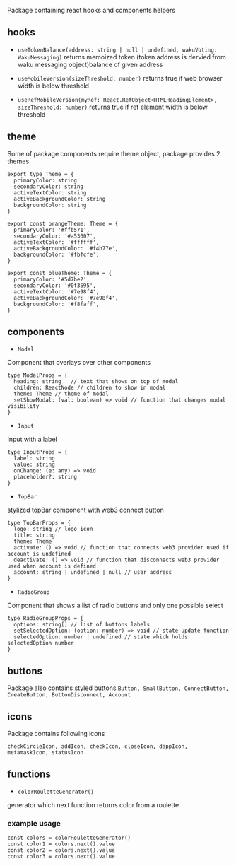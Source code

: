 Package containing react hooks and components helpers

## hooks

- `useTokenBalance(address: string | null | undefined, wakuVoting: WakuMessaging)` returns memoized token (token address is dervied from waku messaging object)balance of given address

- `useMobileVersion(sizeThreshold: number)` returns true if web browser width is below threshold

- `useRefMobileVersion(myRef: React.RefObject<HTMLHeadingElement>, sizeThreshold: number)` returns true if ref element width is below threshold

## theme 

Some of package components require theme object, package provides 2 themes

```
export type Theme = {
  primaryColor: string
  secondaryColor: string
  activeTextColor: string
  activeBackgroundColor: string
  backgroundColor: string
}

export const orangeTheme: Theme = {
  primaryColor: '#ffb571',
  secondaryColor: '#a53607',
  activeTextColor: '#ffffff',
  activeBackgroundColor: '#f4b77e',
  backgroundColor: '#fbfcfe',
}

export const blueTheme: Theme = {
  primaryColor: '#5d7be2',
  secondaryColor: '#0f3595',
  activeTextColor: '#7e98f4',
  activeBackgroundColor: '#7e98f4',
  backgroundColor: '#f8faff',
}
```

## components

- `Modal` 

Component that overlays over other components

```
type ModalProps = {
  heading: string   // text that shows on top of modal
  children: ReactNode // children to show in modal
  theme: Theme // theme of modal
  setShowModal: (val: boolean) => void // function that changes modal visibility
}
```

- `Input`

Input with a label

```
type InputProps = {
  label: string
  value: string
  onChange: (e: any) => void
  placeholder?: string
}
```

- `TopBar`

stylized topBar component with web3 connect button

```
type TopBarProps = {
  logo: string // logo icon
  title: string
  theme: Theme
  activate: () => void // function that connects web3 provider used if account is undefined
  deactivate: () => void // function that disconnects web3 provider used when account is defined
  account: string | undefined | null // user address
}
```

- `RadioGroup` 

Component that shows a list of radio buttons and only one possible select

```
type RadioGroupProps = {
  options: string[] // list of buttons labels
  setSelectedOption: (option: number) => void // state update function 
  selectedOption: number | undefined // state which holds selectedOption number
}
```

## buttons

Package also contains styled buttons
```Button, SmallButton, ConnectButton, CreateButton, ButtonDisconnect, Account```

## icons

Package contains following icons 

```checkCircleIcon, addIcon, checkIcon, closeIcon, dappIcon, metamaskIcon, statusIcon```

## functions

- `colorRouletteGenerator()`

generator which next function returns color from a roulette

### example usage

```
const colors = colorRouletteGenerator()
const color1 = colors.next().value
const color2 = colors.next().value
const color3 = colors.next().value
```

